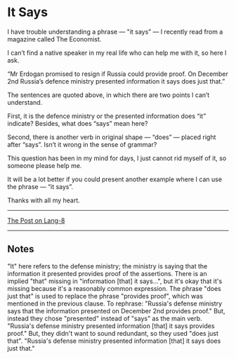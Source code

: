# It Says

I have trouble understanding a phrase — "it says” — I recently read from a magazine called The Economist.

I can’t find a native speaker in my real life who can help me with it, so here I ask.

“Mr Erdogan promised to resign if Russia could provide proof. On December 2nd Russia’s defence ministry presented information it says does just that.”

The sentences are quoted above, in which there are two points I can’t understand.

First, it is the defence ministry or the presented information does “it” indicate? Besides, what does “says” mean here?

Second, there is another verb in original shape — “does” — placed right after “says”. Isn’t it wrong in the sense of grammar?

This question has been in my mind for days, I just cannot rid myself of it, so someone please help me.

It will be a lot better if you could present another example where I can use the phrase — “it says”.

Thanks with all my heart.

---

[The Post on Lang-8](http://lang-8.com/1358180/journals/124451071812929753520559867151831533600)

---

## Notes

"It" here refers to the defense ministry; the ministry is saying that the information it presented provides proof of the assertions. There is an implied "that" missing in "information [that] it says...", but it's okay that it's missing because it's a reasonably common expression. The phrase "does just that" is used to replace the phrase "provides proof", which was mentioned in the previous clause. To rephrase:
"Russia's defense ministry says that the information presented on December 2nd provides proof."
But, instead they chose "presented" instead of "says" as the main verb.
"Russia's defense ministry presented information [that] it says provides proof."
But, they didn't want to sound redundant, so they used "does just that".
"Russia's defense ministry presented information [that] it says does just that."
